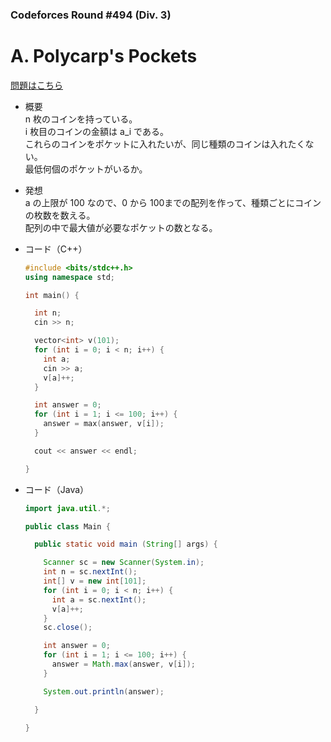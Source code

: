 ### Codeforces Round #494 (Div. 3) 

# A. Polycarp's Pockets

  [問題はこちら](https://codeforces.com/problemset/problem/1003/A)
  
- 概要<br>
  n 枚のコインを持っている。<br>
  i 枚目のコインの金額は a_i である。<br>
  これらのコインをポケットに入れたいが、同じ種類のコインは入れたくない。<br>
  最低何個のポケットがいるか。
  
- 発想<br>
  a の上限が 100 なので、0 から 100までの配列を作って、種類ごとにコインの枚数を数える。<br>
  配列の中で最大値が必要なポケットの数となる。
  
  
- コード（C++）

  ```cpp
  #include <bits/stdc++.h>
  using namespace std;

  int main() {

    int n;
    cin >> n;

    vector<int> v(101);
    for (int i = 0; i < n; i++) {
      int a;
      cin >> a;
      v[a]++;
    }

    int answer = 0;
    for (int i = 1; i <= 100; i++) {
      answer = max(answer, v[i]);
    }

    cout << answer << endl;

  }
  ```
  
- コード（Java）

  ```java
  import java.util.*;

  public class Main {

    public static void main (String[] args) {

      Scanner sc = new Scanner(System.in);
      int n = sc.nextInt();
      int[] v = new int[101];
      for (int i = 0; i < n; i++) {
        int a = sc.nextInt();
        v[a]++;
      }
      sc.close(); 

      int answer = 0;
      for (int i = 1; i <= 100; i++) {
        answer = Math.max(answer, v[i]);
      }

      System.out.println(answer);

    }

  }
  ```
    